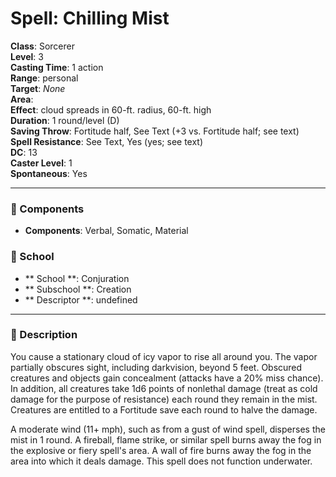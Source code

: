 
# Spell: Chilling Mist
**Class**: Sorcerer  
**Level**: 3  
**Casting Time**: 1 action  
**Range**: personal  
**Target**: _None_  
**Area**:   
**Effect**: cloud spreads in 60-ft. radius, 60-ft. high  
**Duration**: 1 round/level (D)  
**Saving Throw**: Fortitude half, See Text (+3 vs. Fortitude half; see text)  
**Spell Resistance**: See Text, Yes (yes; see text)  
**DC**: 13  
**Caster Level**: 1  
**Spontaneous**: Yes

---

### 🔮 Components
- **Components**: Verbal, Somatic, Material

### 🏫 School
- ** School **: Conjuration
- ** Subschool **: Creation
- ** Descriptor **: undefined
---

### 📜 Description
You cause a stationary cloud of icy vapor to rise all around you. The vapor partially obscures sight, including darkvision, beyond 5 feet. Obscured creatures and objects gain concealment (attacks have a 20% miss chance). In addition, all creatures take 1d6 points of nonlethal damage (treat as cold damage for the purpose of resistance) each round they remain in the mist. Creatures are entitled to a Fortitude save each round to halve the damage.

A moderate wind (11+ mph), such as from a gust of wind spell, disperses the mist in 1 round. A fireball, flame strike, or similar spell burns away the fog in the explosive or fiery spell's area. A wall of fire burns away the fog in the area into which it deals damage. This spell does not function underwater.
